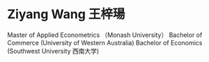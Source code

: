 # Ziyang Wang 王梓瑒
Master of Applied Econometrics （Monash University）
Bachelor of Commerce (University of Western Australia)
Bachelor of Economics (Southwest University 西南大学)
